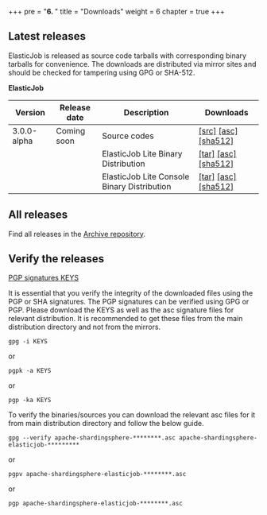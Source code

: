 +++
pre = "<b>6. </b>"
title = "Downloads"
weight = 6
chapter = true
+++

## Latest releases

ElasticJob is released as source code tarballs with corresponding binary tarballs for convenience. 
The downloads are distributed via mirror sites and should be checked for tampering using GPG or SHA-512.

**ElasticJob**

| Version | Release date | Description | Downloads |
| - | - | - | - |
| 3.0.0-alpha | Coming soon  | Source codes | [[src]]() [[asc]]() [[sha512]]() |
|             |              | ElasticJob Lite Binary Distribution | [[tar]]() [[asc]]() [[sha512]]() |
|             |              | ElasticJob Lite Console Binary Distribution | [[tar]]() [[asc]]() [[sha512]]() |

## All releases

Find all releases in the [Archive repository](https://archive.apache.org/dist/shardingsphere/).

## Verify the releases

[PGP signatures KEYS](https://downloads.apache.org/shardingsphere/KEYS)

It is essential that you verify the integrity of the downloaded files using the PGP or SHA signatures. 
The PGP signatures can be verified using GPG or PGP. Please download the KEYS as well as the asc signature files for relevant distribution. 
It is recommended to get these files from the main distribution directory and not from the mirrors.

```shell
gpg -i KEYS
```

or

```shell
pgpk -a KEYS
```

or

```shell
pgp -ka KEYS
```

To verify the binaries/sources you can download the relevant asc files for it from main distribution directory and follow the below guide.

```shell
gpg --verify apache-shardingsphere-********.asc apache-shardingsphere-elasticjob-*********
```

or

```shell
pgpv apache-shardingsphere-elasticjob-********.asc
```

or

```shell
pgp apache-shardingsphere-elasticjob-********.asc
```
